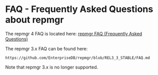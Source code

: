 FAQ - Frequently Asked Questions about repmgr
=============================================

The repmgr 4 FAQ is located here: [repmgr FAQ (Frequently Asked Questions)](https://repmgr.org/docs/current/appendix-faq.html "repmgr FAQ")

The repmgr 3.x FAQ can be found here:

    https://github.com/EnterpriseDB/repmgr/blob/REL3_3_STABLE/FAQ.md

Note that repmgr 3.x is no longer supported.
